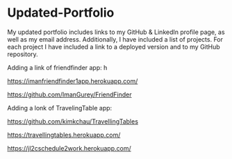 # Updated-Portfolio


My updated portfolio includes links to my GitHub & LinkedIn profile page, as well as my email address. Additionally, I have included a list of projects. For each project I have included a link to a deployed version and to my GitHub repository.

Adding a link of friendfinder app:   h

https://imanfriendfinder1app.herokuapp.com/

https://github.com/ImanGurey/FriendFinder


Adding a lonk of TravelingTable app:

 https://github.com/kimkchau/TravellingTables

  https://travellingtables.herokuapp.com/

  https://jl2cschedule2work.herokuapp.com/

  

